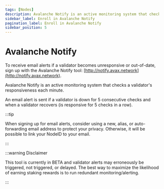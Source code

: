 ```yaml
---
tags: [Nodes]
description: Avalanche Notify is an active monitoring system that checks a validator's responsiveness each minute. To receive email alerts if a validator becomes unresponsive or out-of-date, sign up with the Avalanche Notify tool.
sidebar_label: Enroll in Avalanche Notify
pagination_label: Enroll in Avalanche Notify
sidebar_position: 5
---
```


# Avalanche Notify

To receive email alerts if a validator becomes unresponsive or out-of-date, sign
up with the Avalanche Notify tool:
[http://notify.avax.network](http://notify.avax.network).

Avalanche Notify is an active monitoring system that checks a validator's
responsiveness each minute.

An email alert is sent if a validator is down for 5 consecutive checks and when
a validator recovers (is responsive for 5 checks in a row).

:::tip

When signing up for email alerts, consider using a new, alias, or
auto-forwarding email address to protect your privacy. Otherwise, it will be
possible to link your NodeID to your email.

:::

:::warning Disclaimer

This tool is currently in BETA and validator alerts may erroneously be
triggered, not triggered, or delayed. The best way to maximize the likelihood of
earning staking rewards is to run redundant monitoring/alerting. 

:::
